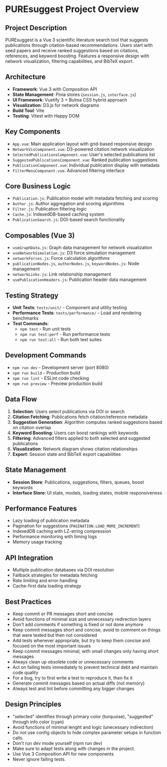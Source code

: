 # PUREsuggest Project Overview

## Project Description
PUREsuggest is a Vue 3 scientific literature search tool that suggests publications through citation-based recommendations. Users start with seed papers and receive ranked suggestions based on citations, references, and keyword boosting. Features a responsive design with network visualization, filtering capabilities, and BibTeX export.

## Architecture
- **Framework**: Vue 3 with Composition API
- **State Management**: Pinia stores (`session.js`, `interface.js`)
- **UI Framework**: Vuetify 3 + Bulma CSS hybrid approach
- **Visualization**: D3.js for network diagrams
- **Build Tool**: Vite
- **Testing**: Vitest with Happy DOM

## Key Components
- `App.vue`: Main application layout with grid-based responsive design
- `NetworkVisComponent.vue`: D3-powered citation network visualization
- `SelectedPublicationsComponent.vue`: User's selected publications list
- `SuggestedPublicationsComponent.vue`: Ranked publication suggestions
- `PublicationComponent.vue`: Individual publication display with metadata
- `FilterMenuComponent.vue`: Advanced filtering interface

## Core Business Logic
- `Publication.js`: Publication model with metadata fetching and scoring
- `Author.js`: Author aggregation and scoring algorithms
- `Filter.js`: Publication filtering logic
- `Cache.js`: IndexedDB-based caching system
- `PublicationSearch.js`: DOI-based search functionality

## Composables (Vue 3)
- `useGraphData.js`: Graph data management for network visualization
- `useNetworkSimulation.js`: D3 force simulation management
- `networkForces.js`: Force calculation algorithms
- `publicationNodes.js`, `authorNodes.js`, `keywordNodes.js`: Node management
- `networkLinks.js`: Link relationship management
- `usePublicationHeaders.js`: Publication header data management

## Testing Strategy
- **Unit Tests**: `tests/unit/` - Component and utility testing
- **Performance Tests**: `tests/performance/` - Load and rendering benchmarks
- **Test Commands**: 
  - `npm test` - Run unit tests
  - `npm run test:perf` - Run performance tests
  - `npm run test:all` - Run both test suites

## Development Commands
- `npm run dev` - Development server (port 8080)
- `npm run build` - Production build
- `npm run lint` - ESLint code checking
- `npm run preview` - Preview production build

## Data Flow
1. **Selection**: Users select publications via DOI or search
2. **Citation Fetching**: Publications fetch citation/reference metadata
3. **Suggestion Generation**: Algorithm computes ranked suggestions based on citation overlap
4. **Keyword Boosting**: Users can boost rankings with keywords
5. **Filtering**: Advanced filters applied to both selected and suggested publications
6. **Visualization**: Network diagram shows citation relationships
7. **Export**: Session state and BibTeX export capabilities

## State Management
- **Session Store**: Publications, suggestions, filters, queues, boost keywords
- **Interface Store**: UI state, modals, loading states, mobile responsiveness

## Performance Features
- Lazy loading of publication metadata
- Pagination for suggestions (`PAGINATION.LOAD_MORE_INCREMENT`)
- IndexedDB caching with LZ-string compression
- Performance monitoring with timing logs
- Memory usage tracking

## API Integration
- Multiple publication databases via DOI resolution
- Fallback strategies for metadata fetching
- Rate limiting and error handling
- Cache-first data loading strategy

## Best Practices

- Keep commit or PR messages short and concise
- Avoid functions of minimal size and unnecessary redirection layers
- Don't add comments if something is fixed or not done anymore
- Keep commit messages short and concise, avoid to comment on things that were tested but then not considered
- Add tests whenever appropriate, but try to keep them concise and focused on the most important issues
- Keep commit messages minimal, with small changes only having short messages
- Always clean up obsolete code or unnecessary comments
- Act on failing tests immediately to prevent technical debt and maintain code quality
- For a bug, try to first write a test to reproduce it, then fix it
- Generate commit messages based on actual diffs (not memory)
- Always test and lint before committing any bigger changes

## Design Principles

- "selected" identifies through primary color (turquoise), "suggested" through info color (cyan)
- Avoid functions of minimal lenght and logic (unecessary indirection)
- Do not use config objects to hide complex parameter setups in function calls.
- Don't run dev mode yourself (npm run dev)
- Make sure to adapt tests along with changes in the project.
- Use Vue 3 Composition API for new components
- Never ignore failing tests.